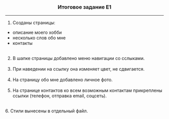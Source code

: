 ### <div style='text-align: center; font-weight: bold;'>Итоговое задание E1</div>

<hr>

1. Созданы страницы:<br>
* описание моего хобби
* несколько слов обо мне
* контакты
<br><br>
2. В шапке страницы добавлено меню навигации со сслыками.
<br><br>
3. При наведении на ссылку она изменяет цвет, не сдвигается.
<br><br>
4. На страницу обо мне добавлено личное фото. 
<br><br>
5. На странице контактов ко всем возможным контактам прикреплены ссылки (телефон, отправка email, соцсеть).
<br>
6. Стили вынесены в отдельный файл.